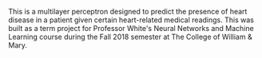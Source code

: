 This is a multilayer perceptron designed to predict
the presence of heart disease in a patient given
certain heart-related medical readings. This was
built as a term project for Professor
White's Neural Networks and Machine Learning course
during the Fall 2018 semester at The College of
William & Mary.
